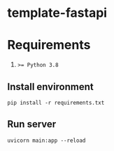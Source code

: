 # template-fastapi

# Requirements
1. `>= Python 3.8`

## Install environment
```
pip install -r requirements.txt
```

## Run server
```
uvicorn main:app --reload
```